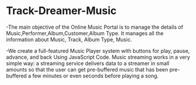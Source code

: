 # Track-Dreamer-Music

-The main objective of the Online Music Portal is to manage the details of Music,Performer,Album,Customer,Album Type.
It manages all the information about Music, Track, Album Type, Music.

-We create a full-featured Music Player system with buttons for play, pause, advance, and back Using JavaScript Code.
Music streaming works in a very simple way:
a streaming service delivers data to a streamer in small amounts so that the user can get pre-buffered music that has been pre-buffered a few minutes or even seconds before playing a song.
